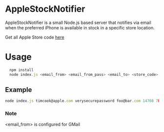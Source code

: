 # AppleStockNotifier
AppleStockNotifier is a small Node.js based server that notifies via email when the preferred iPhone is available in stock in a specific store location.

Get all Apple Store code [here](http://www.istocknow.com/live/live.php?type=7Plus&ajax=1)

# Usage

```Javascript
  npm install
  node index.js <email_from> <email_from_pass> <email_to> <store_code> <iPhone_model> <color> <capacity>
```

## Example

```Javascript
node index.js timcook@apple.com verysecurepassword foo@bar.com 14708 7Plus Black 128GB
```
### Note
<email_from> is configured for GMail
